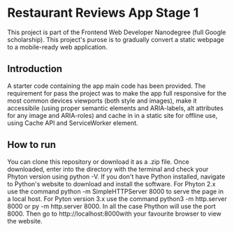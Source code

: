 # Restaurant Reviews App Stage 1

This project is part of the Frontend Web Developer Nanodegree (full Google scholarship). This project's purose is to gradually convert a static webpage to a mobile-ready web application.


## Introduction

A starter code containing the app main code has been provided. The requirement for pass the project was to make the app full responsive for the most common devices viewports (both style and images), make it accessibile (using proper semantic elements and ARIA-labels, alt attributes for any image and ARIA-roles) and cache in in a static site for offline use, using Cache API and ServiceWorker element.

## How to run 

You can clone this repository or download it as a .zip file. Once downloaded, enter into the directory with the terminal and check your Phyton version using python -V. If you don't have Python installed, navigate to Python's website to download and install the software. For Phyton 2.x use the command python -m SimpleHTTPServer 8000 to serve the page in a local host. For Pyton version 3.x use the command python3 -m http.server 8000 or py -m http.server 8000. In all the case Phython will use the port 8000. Then go to http://localhost:8000with your favourite browser to view the website.

